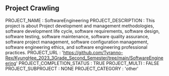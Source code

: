 


## Project Crawling

PROJECT_NAME : SoftwareEngineering
PROJECT_DESCRIPTION : This project is about Project development and management methodologies, software development life cycle, software requirements, software design, software testing, software maintenance, software quality assurance, software project management, software configuration management, software engineering ethics, and software engineering professional practices. 
PROJECT_URL : 'https://github.com/Tyranno-Rex/KyungHee_2023_3Grade_Second_Semester/tree/main/SoftwareEngineering'
PROJECT_COMPLETION_STATUS : TRUE
PROJECT_MULTI : FALSE
PROJECT_SUBPROJECT : NONE
PROJECT_CATEGORY : 'other'